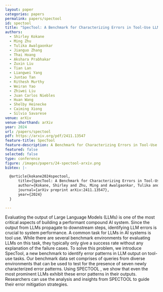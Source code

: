 ```yaml
---
layout: paper
categories: papers
permalink: papers/spectool
id: spectool
title: "SpecTool: A Benchmark for Characterizing Errors in Tool-Use LLMs"
authors:
  - Shirley Kokane
  - Ming Zhu
  - Tulika Awalgaonkar
  - Jianguo Zhang
  - Thai Hoang
  - Akshara Prabhakar
  - Zuxin Liu
  - Tian Lan
  - Liangwei Yang
  - Juntao Tan
  - Rithesh Murthy
  - Weiran Yao
  - Zhiwei Liu
  - Juan Carlos Niebles
  - Huan Wang
  - Shelby Heinecke
  - Caiming Xiong
  - Silvio Savarese
venue: arXiv
venue-shorthand: arXiv
year: 2024
url: /papers/spectool
pdf: https://arxiv.org/pdf/2411.13547
feature-title: SpecTool
feature-description: A Benchmark for Characterizing Errors in Tool-Use LLMs
featured: false
selected: false
type: conference
figure: /images/papers/24-spectool-arxiv.png
bibtex: |-

  @article{kokane2024spectool,
      title={SpecTool: A Benchmark for Characterizing Errors in Tool-Use LLMs},
      author={Kokane, Shirley and Zhu, Ming and Awalgaonkar, Tulika and Zhang, Jianguo and Hoang, Thai and Prabhakar, Akshara and Liu, Zuxin and Lan, Tian and Yang, Liangwei and Tan, Juntao and others},
      journal={arXiv preprint arXiv:2411.13547},
      year={2024}
  }

---
```


Evaluating the output of Large Language Models (LLMs) is one of the most critical aspects of building a performant compound AI system. Since the output from LLMs propagate to downstream steps, identifying LLM errors is crucial to system performance. A common task for LLMs in AI systems is tool use. While there are several benchmark environments for evaluating LLMs on this task, they typically only give a success rate without any explanation of the failure cases. To solve this problem, we introduce SpecTool, a new benchmark to identify error patterns in LLM output on tool-use tasks. Our benchmark data set comprises of queries from diverse environments that can be used to test for the presence of seven newly characterized error patterns. Using SPECTOOL , we show that even the most prominent LLMs exhibit these error patterns in their outputs. Researchers can use the analysis and insights from SPECTOOL to guide their error mitigation strategies.

